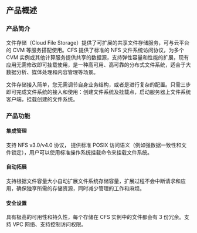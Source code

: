 ## 产品概述

### 产品简介
文件存储（Cloud File Storage）提供了可扩展的共享文件存储服务，可与云平台的 CVM 等服务搭配使用。CFS 提供了标准的 NFS 文件系统访问协议，为多个 CVM 实例或其他计算服务提供共享的数据源，支持弹性容量和性能的扩展，现有应用无需修改即可挂载使用，是一种高可用、高可靠的分布式文件系统，适合于大数据分析、媒体处理和内容管理等场景。

文件存储接入简单，您无需调节自身业务结构，或者是进行复杂的配置。只需三步即可完成文件系统的接入和使用：创建文件系统及挂载点，启动服务器上文件系统客户端，挂载创建的文件系统。

### 产品功能
#### 集成管理
支持 NFS v3.0/v4.0 协议， 提供标准 POSIX 访问语义（例如强数据一致性和文件锁定），用户可以使用标准操作系统挂载命令来挂载文件系统。

#### 自动拓展
支持根据文件容量大小自动扩展文件系统存储容量，扩展过程不会中断请求和应用，确保独享所需的存储资源，同时减少管理的工作和麻烦。

#### 安全设置
具有极高的可用性和持久性，每个存储在 CFS 实例中的文件都会有 3 份冗余。支持 VPC 网络、支持控制访问权限。





